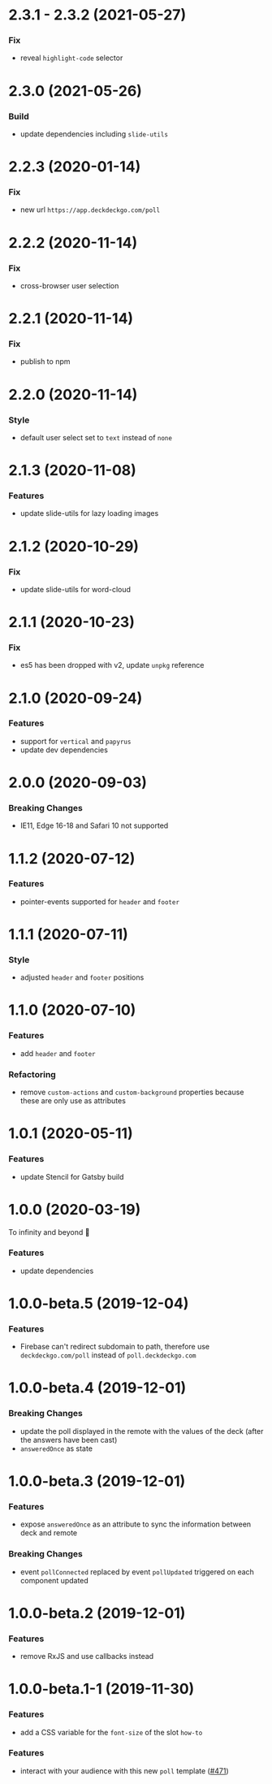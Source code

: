 # 2.3.1 - 2.3.2 (2021-05-27)

### Fix

- reveal `highlight-code` selector

# 2.3.0 (2021-05-26)

### Build

- update dependencies including `slide-utils`

# 2.2.3 (2020-01-14)

### Fix

- new url `https://app.deckdeckgo.com/poll`

# 2.2.2 (2020-11-14)

### Fix

- cross-browser user selection

# 2.2.1 (2020-11-14)

### Fix

- publish to npm

# 2.2.0 (2020-11-14)

### Style

- default user select set to `text` instead of `none`

# 2.1.3 (2020-11-08)

### Features

- update slide-utils for lazy loading images

# 2.1.2 (2020-10-29)

### Fix

- update slide-utils for word-cloud

# 2.1.1 (2020-10-23)

### Fix

- es5 has been dropped with v2, update `unpkg` reference

# 2.1.0 (2020-09-24)

### Features

- support for `vertical` and `papyrus`
- update dev dependencies

# 2.0.0 (2020-09-03)

### Breaking Changes

- IE11, Edge 16-18 and Safari 10 not supported

# 1.1.2 (2020-07-12)

### Features

- pointer-events supported for `header` and `footer`

# 1.1.1 (2020-07-11)

### Style

- adjusted `header` and `footer` positions

# 1.1.0 (2020-07-10)

### Features

- add `header` and `footer`

### Refactoring

- remove `custom-actions` and `custom-background` properties because these are only use as attributes

# 1.0.1 (2020-05-11)

### Features

- update Stencil for Gatsby build

# 1.0.0 (2020-03-19)

To infinity and beyond 🚀

### Features

- update dependencies

# 1.0.0-beta.5 (2019-12-04)

### Features

- Firebase can't redirect subdomain to path, therefore use `deckdeckgo.com/poll` instead of `poll.deckdeckgo.com`

# 1.0.0-beta.4 (2019-12-01)

### Breaking Changes

- update the poll displayed in the remote with the values of the deck (after the answers have been cast)
- `answeredOnce` as state

# 1.0.0-beta.3 (2019-12-01)

### Features

- expose `answeredOnce` as an attribute to sync the information between deck and remote

### Breaking Changes

- event `pollConnected` replaced by event `pollUpdated` triggered on each component updated

# 1.0.0-beta.2 (2019-12-01)

### Features

- remove RxJS and use callbacks instead

# 1.0.0-beta.1-1 (2019-11-30)

### Features

- add a CSS variable for the `font-size` of the slot `how-to`

<a name="1.0.0-beta.1"></a>

### Features

- interact with your audience with this new `poll` template ([#471](https://github.com/deckgo/deckdeckgo/issues/471))
